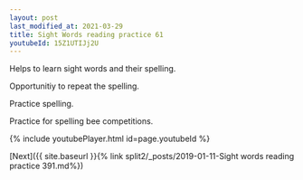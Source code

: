 ```yaml
---
layout: post
last_modified_at: 2021-03-29
title: Sight Words reading practice 61
youtubeId: 15Z1UTIJj2U
---
```

 
 
Helps to learn sight words and their spelling.

Opportunitiy to repeat the spelling. 

Practice spelling. 
 
Practice for spelling bee competitions. 
 
{% include youtubePlayer.html id=page.youtubeId %}
 
 

[Next]({{ site.baseurl }}{% link  split2/_posts/2019-01-11-Sight words reading practice 391.md%})
 
